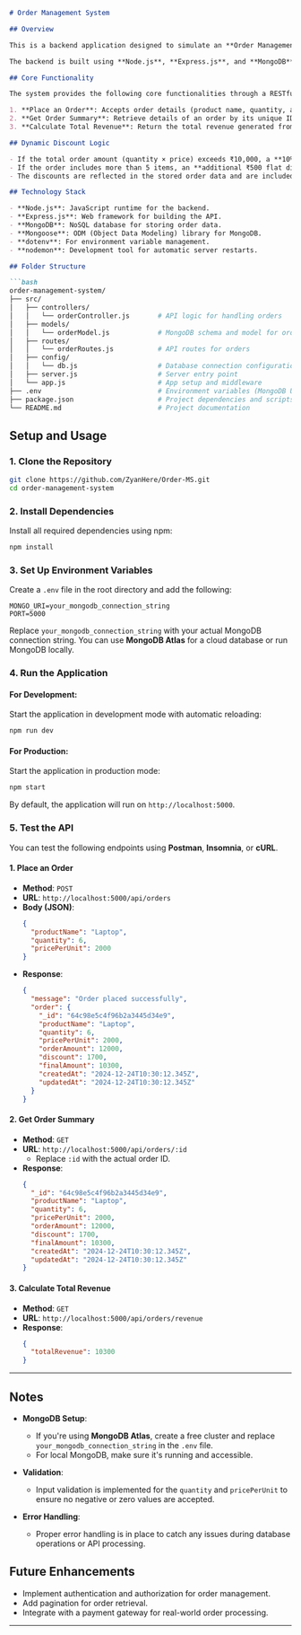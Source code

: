 ```markdown
# Order Management System

## Overview

This is a backend application designed to simulate an **Order Management System**. The application allows placing orders with dynamic discount logic, retrieving order summaries, and calculating the total revenue generated from all placed orders. 

The backend is built using **Node.js**, **Express.js**, and **MongoDB**. The application is structured with clear modularity, enabling easy extensions and maintenance.

## Core Functionality

The system provides the following core functionalities through a RESTful API:

1. **Place an Order**: Accepts order details (product name, quantity, and price per unit). Each order has a unique ID and timestamp.
2. **Get Order Summary**: Retrieve details of an order by its unique ID.
3. **Calculate Total Revenue**: Return the total revenue generated from all placed orders.

## Dynamic Discount Logic

- If the total order amount (quantity × price) exceeds ₹10,000, a **10% discount** is applied.
- If the order includes more than 5 items, an **additional ₹500 flat discount** is applied.
- The discounts are reflected in the stored order data and are included in the response of the **Order Summary** API.

## Technology Stack

- **Node.js**: JavaScript runtime for the backend.
- **Express.js**: Web framework for building the API.
- **MongoDB**: NoSQL database for storing order data.
- **Mongoose**: ODM (Object Data Modeling) library for MongoDB.
- **dotenv**: For environment variable management.
- **nodemon**: Development tool for automatic server restarts.

## Folder Structure

```bash
order-management-system/
├── src/
│   ├── controllers/
│   │   └── orderController.js       # API logic for handling orders
│   ├── models/
│   │   └── orderModel.js            # MongoDB schema and model for orders
│   ├── routes/
│   │   └── orderRoutes.js           # API routes for orders
│   ├── config/
│   │   └── db.js                    # Database connection configuration
│   ├── server.js                    # Server entry point
│   └── app.js                       # App setup and middleware
├── .env                             # Environment variables (MongoDB URI, etc.)
├── package.json                     # Project dependencies and scripts
└── README.md                        # Project documentation
```

## Setup and Usage

### 1. Clone the Repository

```bash
git clone https://github.com/ZyanHere/Order-MS.git
cd order-management-system
```

### 2. Install Dependencies

Install all required dependencies using npm:

```bash
npm install
```

### 3. Set Up Environment Variables

Create a `.env` file in the root directory and add the following:

```env
MONGO_URI=your_mongodb_connection_string
PORT=5000
```

Replace `your_mongodb_connection_string` with your actual MongoDB connection string. You can use **MongoDB Atlas** for a cloud database or run MongoDB locally.

### 4. Run the Application

#### For Development:

Start the application in development mode with automatic reloading:

```bash
npm run dev
```

#### For Production:

Start the application in production mode:

```bash
npm start
```

By default, the application will run on `http://localhost:5000`.

### 5. Test the API

You can test the following endpoints using **Postman**, **Insomnia**, or **cURL**.

#### **1. Place an Order**
- **Method**: `POST`
- **URL**: `http://localhost:5000/api/orders`
- **Body (JSON)**:
  ```json
  {
    "productName": "Laptop",
    "quantity": 6,
    "pricePerUnit": 2000
  }
  ```
- **Response**:
  ```json
  {
    "message": "Order placed successfully",
    "order": {
      "_id": "64c98e5c4f96b2a3445d34e9",
      "productName": "Laptop",
      "quantity": 6,
      "pricePerUnit": 2000,
      "orderAmount": 12000,
      "discount": 1700,
      "finalAmount": 10300,
      "createdAt": "2024-12-24T10:30:12.345Z",
      "updatedAt": "2024-12-24T10:30:12.345Z"
    }
  }
  ```

#### **2. Get Order Summary**
- **Method**: `GET`
- **URL**: `http://localhost:5000/api/orders/:id`
  - Replace `:id` with the actual order ID.
- **Response**:
  ```json
  {
    "_id": "64c98e5c4f96b2a3445d34e9",
    "productName": "Laptop",
    "quantity": 6,
    "pricePerUnit": 2000,
    "orderAmount": 12000,
    "discount": 1700,
    "finalAmount": 10300,
    "createdAt": "2024-12-24T10:30:12.345Z",
    "updatedAt": "2024-12-24T10:30:12.345Z"
  }
  ```

#### **3. Calculate Total Revenue**
- **Method**: `GET`
- **URL**: `http://localhost:5000/api/orders/revenue`
- **Response**:
  ```json
  {
    "totalRevenue": 10300
  }
  ```

---

## Notes

- **MongoDB Setup**:
  - If you're using **MongoDB Atlas**, create a free cluster and replace `your_mongodb_connection_string` in the `.env` file.
  - For local MongoDB, make sure it's running and accessible.

- **Validation**:
  - Input validation is implemented for the `quantity` and `pricePerUnit` to ensure no negative or zero values are accepted.

- **Error Handling**:
  - Proper error handling is in place to catch any issues during database operations or API processing.

## Future Enhancements

- Implement authentication and authorization for order management.
- Add pagination for order retrieval.
- Integrate with a payment gateway for real-world order processing.

---
